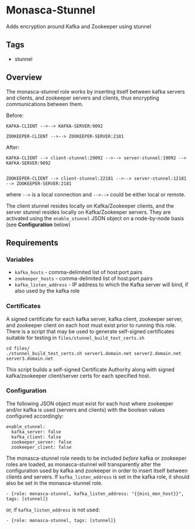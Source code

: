 # Monasca-Stunnel
Adds encryption around Kafka and Zookeeper using stunnel

## Tags
- stunnel

## Overview
The monasca-stunnel role works by inserting itself between kafka servers and clients,
and zookeeper servers and clients, thus encrypting communications between them.

Before:
```
KAFKA-CLIENT -->--> KAFKA-SERVER:9092

ZOOKEEPER-CLIENT -->--> ZOOKEEPER-SERVER:2181
```

After:
```
KAFKA-CLIENT --> client-stunnel:29092 -->--> server-stunnel:19092 --> KAFKA-SERVER:9092


ZOOKEEPER-CLIENT --> client-stunnel:22181 -->--> server-stunnel:12181 --> ZOOKEEPER-SERVER:2181
```

where `-->` is a local connection and `-->-->` could be either local or remote.

The client stunnel resides locally on Kafka/Zookeeper clients, and the server
stunnel resides locally on Kafka/Zookeeper servers.  They are activated using
the `enable_stunnel` JSON object on a node-by-node basis (see **Configuration** below)

## Requirements
### Variables
- `kafka_hosts` - comma-delimited list of host:port pairs
- `zookeeper_hosts` - comma-delimited list of host:port pairs
- `kafka_listen_address` - IP address to which the Kafka server will bind, if also used by the kafka role

### Certificates
A signed certificate for each kafka server, kafka client, zookeeper server, and
zookeeper client on each host must exist prior to running this role.  There is
a script that may be used to generate self-signed certificates suitable for
testing in `files/stunnel_build_test_certs.sh`

```
cd files/
./stunnel_build_test_certs.sh server1.domain.net server2.domain.net server3.domain.net
```
This script builds a self-signed Certificate Authority along with signed kafka/zookeeper
client/server certs for each specified host.

### Configuration
The following JSON object must exist for each host where zookeeper and/or kafka
is used (servers and clients) with the boolean values configured accordingly:
```
enable_stunnel:
  kafka_server: false
  kafka_client: false
  zookeeper_server: false
  zookeeper_client: false
```

The monasca-stunnel role needs to be included _before_ kafka or zookeeper roles 
are loaded, as monasca-stunnel will transparently alter the configuration used
by kafka and zookeeper in order to insert itself between clients and servers.
If `kafka_listen_address` is set in the kafka role, it should also be set in
the monasca-stunnel role.
```
- {role: monasca-stunnel, kafka_listen_address: "{{mini_mon_host}}", tags: [stunnel]}
```
or, if `kafka_listen_address` is not used:
```
- {role: monasca-stunnel, tags: [stunnel]}
```

